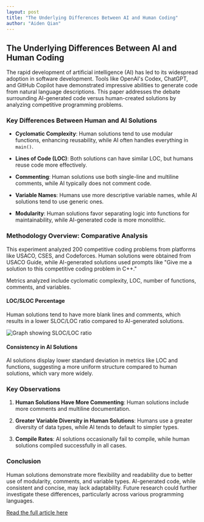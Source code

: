 ```yaml
---
layout: post
title: "The Underlying Differences Between AI and Human Coding"
author: "Aiden Qian"
---
```


## The Underlying Differences Between AI and Human Coding

The rapid development of artificial intelligence (AI) has led to its widespread adoption in software development. Tools like OpenAI's Codex, ChatGPT, and GitHub Copilot have demonstrated impressive abilities to generate code from natural language descriptions. This paper addresses the debate surrounding AI-generated code versus human-created solutions by analyzing competitive programming problems.

### Key Differences Between Human and AI Solutions

- **Cyclomatic Complexity**: Human solutions tend to use modular functions, enhancing reusability, while AI often handles everything in `main()`.
  
- **Lines of Code (LOC)**: Both solutions can have similar LOC, but humans reuse code more effectively.
  
- **Commenting**: Human solutions use both single-line and multiline comments, while AI typically does not comment code.

- **Variable Names**: Humans use more descriptive variable names, while AI solutions tend to use generic ones.

- **Modularity**: Human solutions favor separating logic into functions for maintainability, while AI-generated code is more monolithic.

### Methodology Overview: Comparative Analysis

This experiment analyzed 200 competitive coding problems from platforms like USACO, CSES, and Codeforces. Human solutions were obtained from USACO Guide, while AI-generated solutions used prompts like "Give me a solution to this competitive coding problem in C++."

Metrics analyzed include cyclomatic complexity, LOC, number of functions, comments, and variables.

#### LOC/SLOC Percentage
Human solutions tend to have more blank lines and comments, which results in a lower SLOC/LOC ratio compared to AI-generated solutions.

![Graph showing SLOC/LOC ratio](path/to/image)

#### Consistency in AI Solutions
AI solutions display lower standard deviation in metrics like LOC and functions, suggesting a more uniform structure compared to human solutions, which vary more widely.

### Key Observations

1. **Human Solutions Have More Commenting**: Human solutions include more comments and multiline documentation.
  
2. **Greater Variable Diversity in Human Solutions**: Humans use a greater diversity of data types, while AI tends to default to simpler types.

3. **Compile Rates**: AI solutions occasionally fail to compile, while human solutions compiled successfully in all cases.

### Conclusion

Human solutions demonstrate more flexibility and readability due to better use of modularity, comments, and variable types. AI-generated code, while consistent and concise, may lack adaptability. Future research could further investigate these differences, particularly across various programming languages.

[Read the full article here](https://github.com/AidenQian08/comparing_ai_human_coding/blob/main/comparing_ai_human_coding.pdf)
